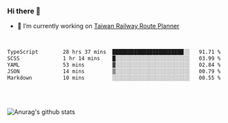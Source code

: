 ### Hi there 👋

- 🔭 I’m currently working on [Taiwan Railway Route Planner](https://github.com/Taiwan-Railway-Route-Planner)

<br/>

<!--START_SECTION:waka-->

```txt
TypeScript        28 hrs 37 mins  ███████████████████████░░   91.71 %
SCSS              1 hr 14 mins    █░░░░░░░░░░░░░░░░░░░░░░░░   03.99 %
YAML              53 mins         ▓░░░░░░░░░░░░░░░░░░░░░░░░   02.84 %
JSON              14 mins         ▒░░░░░░░░░░░░░░░░░░░░░░░░   00.79 %
Markdown          10 mins         ░░░░░░░░░░░░░░░░░░░░░░░░░   00.55 %
```

<!--END_SECTION:waka-->

<br/>
<br/>

![Anurag's github stats](https://github-readme-stats.vercel.app/api?username=DepickereSven&show_icons=true&theme=tokyonight)



<!--
**DepickereSven/DepickereSven** is a ✨ _special_ ✨ repository because its `README.md` (this file) appears on your GitHub profile.

Here are some ideas to get you started:

- 🔭 I’m currently working on ...
- 🌱 I’m currently learning ...
- 👯 I’m looking to collaborate on ...
- 🤔 I’m looking for help with ...
- 💬 Ask me about ...
- 📫 How to reach me: ...
- 😄 Pronouns: ...
- ⚡ Fun fact: ...
-->
